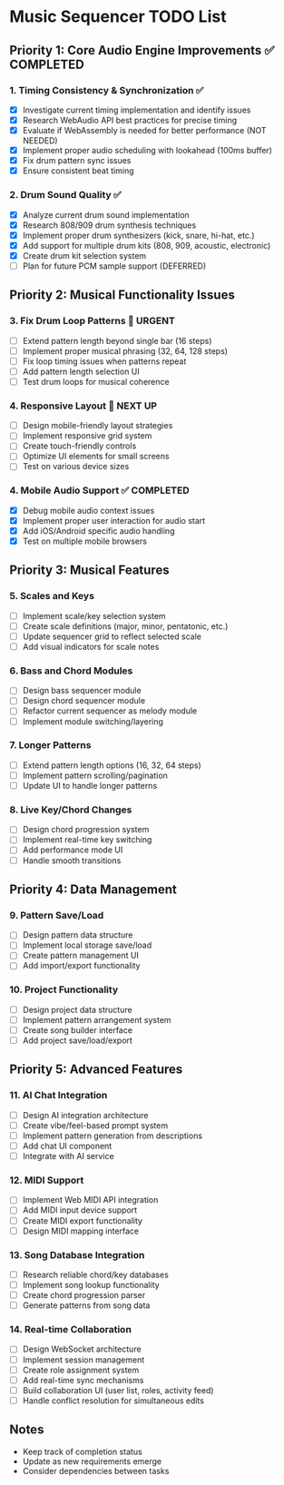 # Music Sequencer TODO List

## Priority 1: Core Audio Engine Improvements ✅ COMPLETED

### 1. Timing Consistency & Synchronization ✅
- [x] Investigate current timing implementation and identify issues
- [x] Research WebAudio API best practices for precise timing
- [x] Evaluate if WebAssembly is needed for better performance (NOT NEEDED)
- [x] Implement proper audio scheduling with lookahead (100ms buffer)
- [x] Fix drum pattern sync issues
- [x] Ensure consistent beat timing

### 2. Drum Sound Quality ✅
- [x] Analyze current drum sound implementation
- [x] Research 808/909 drum synthesis techniques
- [x] Implement proper drum synthesizers (kick, snare, hi-hat, etc.)
- [x] Add support for multiple drum kits (808, 909, acoustic, electronic)
- [x] Create drum kit selection system
- [ ] Plan for future PCM sample support (DEFERRED)

## Priority 2: Musical Functionality Issues

### 3. Fix Drum Loop Patterns 🚨 URGENT
- [ ] Extend pattern length beyond single bar (16 steps)
- [ ] Implement proper musical phrasing (32, 64, 128 steps)
- [ ] Fix loop timing issues when patterns repeat
- [ ] Add pattern length selection UI
- [ ] Test drum loops for musical coherence

### 4. Responsive Layout 🔄 NEXT UP
- [ ] Design mobile-friendly layout strategies
- [ ] Implement responsive grid system
- [ ] Create touch-friendly controls
- [ ] Optimize UI elements for small screens
- [ ] Test on various device sizes

### 4. Mobile Audio Support ✅ COMPLETED
- [x] Debug mobile audio context issues
- [x] Implement proper user interaction for audio start
- [x] Add iOS/Android specific audio handling
- [x] Test on multiple mobile browsers

## Priority 3: Musical Features

### 5. Scales and Keys
- [ ] Implement scale/key selection system
- [ ] Create scale definitions (major, minor, pentatonic, etc.)
- [ ] Update sequencer grid to reflect selected scale
- [ ] Add visual indicators for scale notes

### 6. Bass and Chord Modules
- [ ] Design bass sequencer module
- [ ] Design chord sequencer module
- [ ] Refactor current sequencer as melody module
- [ ] Implement module switching/layering

### 7. Longer Patterns
- [ ] Extend pattern length options (16, 32, 64 steps)
- [ ] Implement pattern scrolling/pagination
- [ ] Update UI to handle longer patterns

### 8. Live Key/Chord Changes
- [ ] Design chord progression system
- [ ] Implement real-time key switching
- [ ] Add performance mode UI
- [ ] Handle smooth transitions

## Priority 4: Data Management

### 9. Pattern Save/Load
- [ ] Design pattern data structure
- [ ] Implement local storage save/load
- [ ] Create pattern management UI
- [ ] Add import/export functionality

### 10. Project Functionality
- [ ] Design project data structure
- [ ] Implement pattern arrangement system
- [ ] Create song builder interface
- [ ] Add project save/load/export

## Priority 5: Advanced Features

### 11. AI Chat Integration
- [ ] Design AI integration architecture
- [ ] Create vibe/feel-based prompt system
- [ ] Implement pattern generation from descriptions
- [ ] Add chat UI component
- [ ] Integrate with AI service

### 12. MIDI Support
- [ ] Implement Web MIDI API integration
- [ ] Add MIDI input device support
- [ ] Create MIDI export functionality
- [ ] Design MIDI mapping interface

### 13. Song Database Integration
- [ ] Research reliable chord/key databases
- [ ] Implement song lookup functionality
- [ ] Create chord progression parser
- [ ] Generate patterns from song data

### 14. Real-time Collaboration
- [ ] Design WebSocket architecture
- [ ] Implement session management
- [ ] Create role assignment system
- [ ] Add real-time sync mechanisms
- [ ] Build collaboration UI (user list, roles, activity feed)
- [ ] Handle conflict resolution for simultaneous edits

## Notes
- Keep track of completion status
- Update as new requirements emerge
- Consider dependencies between tasks